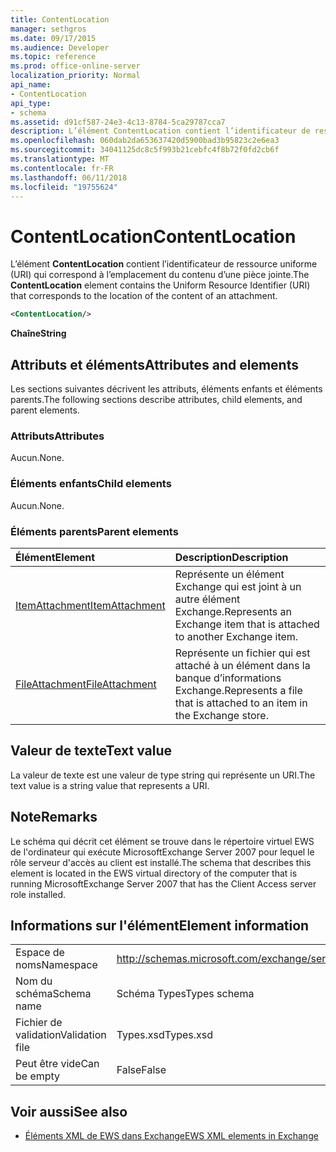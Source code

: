 ```yaml
---
title: ContentLocation
manager: sethgros
ms.date: 09/17/2015
ms.audience: Developer
ms.topic: reference
ms.prod: office-online-server
localization_priority: Normal
api_name:
- ContentLocation
api_type:
- schema
ms.assetid: d91cf587-24e3-4c13-8784-5ca29787cca7
description: L’élément ContentLocation contient l’identificateur de ressource uniforme (URI) qui correspond à l’emplacement du contenu d’une pièce jointe.
ms.openlocfilehash: 060dab2da653637420d5900bad3b95823c2e6ea3
ms.sourcegitcommit: 34041125dc8c5f993b21cebfc4f8b72f0fd2cb6f
ms.translationtype: MT
ms.contentlocale: fr-FR
ms.lasthandoff: 06/11/2018
ms.locfileid: "19755624"
---
```

# <a name="contentlocation"></a><span data-ttu-id="9159d-103">ContentLocation</span><span class="sxs-lookup"><span data-stu-id="9159d-103">ContentLocation</span></span>

<span data-ttu-id="9159d-104">L’élément **ContentLocation** contient l’identificateur de ressource uniforme (URI) qui correspond à l’emplacement du contenu d’une pièce jointe.</span><span class="sxs-lookup"><span data-stu-id="9159d-104">The **ContentLocation** element contains the Uniform Resource Identifier (URI) that corresponds to the location of the content of an attachment.</span></span> 
  
```xml
<ContentLocation/>
```

 <span data-ttu-id="9159d-105">**Chaîne**</span><span class="sxs-lookup"><span data-stu-id="9159d-105">**String**</span></span>
## <a name="attributes-and-elements"></a><span data-ttu-id="9159d-106">Attributs et éléments</span><span class="sxs-lookup"><span data-stu-id="9159d-106">Attributes and elements</span></span>

<span data-ttu-id="9159d-107">Les sections suivantes décrivent les attributs, éléments enfants et éléments parents.</span><span class="sxs-lookup"><span data-stu-id="9159d-107">The following sections describe attributes, child elements, and parent elements.</span></span>
  
### <a name="attributes"></a><span data-ttu-id="9159d-108">Attributs</span><span class="sxs-lookup"><span data-stu-id="9159d-108">Attributes</span></span>

<span data-ttu-id="9159d-109">Aucun.</span><span class="sxs-lookup"><span data-stu-id="9159d-109">None.</span></span>
  
### <a name="child-elements"></a><span data-ttu-id="9159d-110">Éléments enfants</span><span class="sxs-lookup"><span data-stu-id="9159d-110">Child elements</span></span>

<span data-ttu-id="9159d-111">Aucun.</span><span class="sxs-lookup"><span data-stu-id="9159d-111">None.</span></span>
  
### <a name="parent-elements"></a><span data-ttu-id="9159d-112">Éléments parents</span><span class="sxs-lookup"><span data-stu-id="9159d-112">Parent elements</span></span>

|<span data-ttu-id="9159d-113">**Élément**</span><span class="sxs-lookup"><span data-stu-id="9159d-113">**Element**</span></span>|<span data-ttu-id="9159d-114">**Description**</span><span class="sxs-lookup"><span data-stu-id="9159d-114">**Description**</span></span>|
|:-----|:-----|
|[<span data-ttu-id="9159d-115">ItemAttachment</span><span class="sxs-lookup"><span data-stu-id="9159d-115">ItemAttachment</span></span>](itemattachment.md) <br/> |<span data-ttu-id="9159d-116">Représente un élément Exchange qui est joint à un autre élément Exchange.</span><span class="sxs-lookup"><span data-stu-id="9159d-116">Represents an Exchange item that is attached to another Exchange item.</span></span>  <br/> |
|[<span data-ttu-id="9159d-117">FileAttachment</span><span class="sxs-lookup"><span data-stu-id="9159d-117">FileAttachment</span></span>](fileattachment.md) <br/> |<span data-ttu-id="9159d-118">Représente un fichier qui est attaché à un élément dans la banque d’informations Exchange.</span><span class="sxs-lookup"><span data-stu-id="9159d-118">Represents a file that is attached to an item in the Exchange store.</span></span>  <br/> |
   
## <a name="text-value"></a><span data-ttu-id="9159d-119">Valeur de texte</span><span class="sxs-lookup"><span data-stu-id="9159d-119">Text value</span></span>

<span data-ttu-id="9159d-120">La valeur de texte est une valeur de type string qui représente un URI.</span><span class="sxs-lookup"><span data-stu-id="9159d-120">The text value is a string value that represents a URI.</span></span>
  
## <a name="remarks"></a><span data-ttu-id="9159d-121">Note</span><span class="sxs-lookup"><span data-stu-id="9159d-121">Remarks</span></span>

<span data-ttu-id="9159d-122">Le schéma qui décrit cet élément se trouve dans le répertoire virtuel EWS de l'ordinateur qui exécute MicrosoftExchange Server 2007 pour lequel le rôle serveur d'accès au client est installé.</span><span class="sxs-lookup"><span data-stu-id="9159d-122">The schema that describes this element is located in the EWS virtual directory of the computer that is running MicrosoftExchange Server 2007 that has the Client Access server role installed.</span></span>
  
## <a name="element-information"></a><span data-ttu-id="9159d-123">Informations sur l'élément</span><span class="sxs-lookup"><span data-stu-id="9159d-123">Element information</span></span>

|||
|:-----|:-----|
|<span data-ttu-id="9159d-124">Espace de noms</span><span class="sxs-lookup"><span data-stu-id="9159d-124">Namespace</span></span>  <br/> |http://schemas.microsoft.com/exchange/services/2006/types  <br/> |
|<span data-ttu-id="9159d-125">Nom du schéma</span><span class="sxs-lookup"><span data-stu-id="9159d-125">Schema name</span></span>  <br/> |<span data-ttu-id="9159d-126">Schéma Types</span><span class="sxs-lookup"><span data-stu-id="9159d-126">Types schema</span></span>  <br/> |
|<span data-ttu-id="9159d-127">Fichier de validation</span><span class="sxs-lookup"><span data-stu-id="9159d-127">Validation file</span></span>  <br/> |<span data-ttu-id="9159d-128">Types.xsd</span><span class="sxs-lookup"><span data-stu-id="9159d-128">Types.xsd</span></span>  <br/> |
|<span data-ttu-id="9159d-129">Peut être vide</span><span class="sxs-lookup"><span data-stu-id="9159d-129">Can be empty</span></span>  <br/> |<span data-ttu-id="9159d-130">False</span><span class="sxs-lookup"><span data-stu-id="9159d-130">False</span></span>  <br/> |
   
## <a name="see-also"></a><span data-ttu-id="9159d-131">Voir aussi</span><span class="sxs-lookup"><span data-stu-id="9159d-131">See also</span></span>



- [<span data-ttu-id="9159d-132">Éléments XML de EWS dans Exchange</span><span class="sxs-lookup"><span data-stu-id="9159d-132">EWS XML elements in Exchange</span></span>](ews-xml-elements-in-exchange.md)

